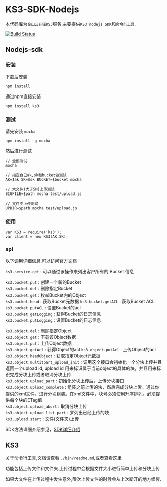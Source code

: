 # KS3-SDK-Nodejs

本代码库为`金山云存储KS3`服务.主要提供`KS3 nodejs SDK`和`命令行工具`.

[![Build Status](https://api.travis-ci.org/StoneRen/ks3-node-sdk.svg)](https://travis-ci.org/StoneRen/ks3-node-sdk)

## Nodejs-sdk

### 安装

下载后安装
```
npm install
```

通过npm直接安装
```
npm install ks3
```

### 测试

请先安装 `mocha`

```
npm install -g mocha
```

然后进行测试

```
// 全部测试
mocha

// 指定自己ak,sk和bucket做测试
AK=$ak SK=$sk BUCKET=$bucket mocha

// 大文件(大于5M)上传测试
BIGFILE=$path mocha test/upload.js

// 文件夹上传测试
UPDIR=$path mocha test/upload.js
```

### 使用


```
var KS3 = require('ks3');
var client = new KS3(AK,SK);
```

### api

以下调用详细信息,可以访问[官方文档](http://ks3.ksyun.com/doc/api/index.html)

`ks3.service.get` : 可以通过该操作来列出客户所有的 Bucket 信息   

`ks3.bucket.put` : 创建一个新的Bucket   
`ks3.bucket.del` : 删除指定Bucket     
`ks3.bucket.get` : 枚举Bucket内的Object   
`ks3.bucket.head` : 获取Bucket元数据
`ks3.bucket.getACL` : 获取Bucket ACL   
`ks3.bucket.putACL` : 设置Bucket的acl  
`ks3.bucket.getLogging` : 获得Bucket的日志信息   
`ks3.bucket.putLogging` : 设置Bucket的日志信息   

`ks3.object.del` : 删除指定Object  
`ks3.object.get` : 下载该Object数据    
`ks3.object.put` : 上传Object数据  
`ks3.object.getAcl` : 获得Object的acl
`ks3.object.putAcl` : 上传Object的acl
`ks3.object.headObject` : 获取指定Object元数据  
`ks3.object.multitpart_upload_init` : 调用这个接口会初始化一个分块上传并且返回一个upload id, upload id 用来标识属于当前object的具体的块，并且用来标识完成分块上传或者取消分块上传  
`ks3.object.upload_part` : 初始化分块上传后，上传分块接口  
`ks3.object.upload_complete` : 组装之前上传的块，然后完成分块上传。通过你提供的xml文件，进行分块组装。在xml文件中，块号必须使用升序排列。必须提供每个块的ETag值  
`ks3.object.upload_abort` : 取消分块上传  
`ks3.object.upload_list_part` : 罗列出已经上传的块  
`ks3.upload.start` : 文件(文件夹)上传
 

SDK方法详细介绍参见，[SDK详细介绍](http://ks3.ksyun.com/doc/sdk/nodejs.html#sdk详细介绍)




## KS3 
  
关于命令行工具,文档请查看 `./bin/readme.md`,或者[查看这里](https://github.com/StoneRen/ks3-node-sdk/tree/master/bin#user-content-ks3-命令行文档)

功能包括上传文件和文件夹.上传过程中会根据文件大小进行简单上传和分块上传

如果大文件在上传过程中发生意外,限次上传文件的时候会从上次断开的地方续传.